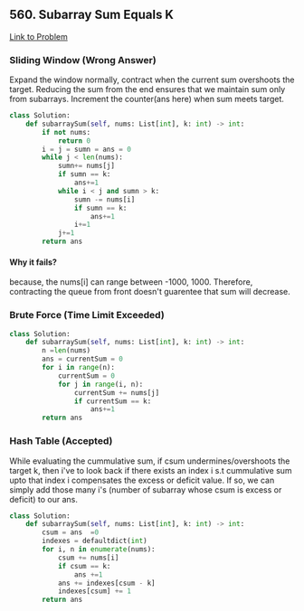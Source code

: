 ## 560. Subarray Sum Equals K
[Link to Problem](https://leetcode.com/problems/subarray-sum-equals-k/)
### Sliding Window (Wrong Answer)
Expand the window normally, contract when the current sum overshoots the target. Reducing the sum from the end ensures that we maintain sum only from subarrays. Increment the counter(ans here) when sum meets target.
```python
class Solution:
    def subarraySum(self, nums: List[int], k: int) -> int:
        if not nums:
            return 0
        i = j = sumn = ans = 0
        while j < len(nums):
            sumn+= nums[j]
            if sumn == k:
                ans+=1
            while i < j and sumn > k:   
                sumn -= nums[i]
                if sumn == k:
                    ans+=1
                i+=1
            j+=1
        return ans
```
#### Why it fails?
because, the nums[i] can range between -1000, 1000. Therefore, contracting the queue from front doesn't guarentee that sum will decrease. 

### Brute Force (Time Limit Exceeded)
```python
class Solution:
    def subarraySum(self, nums: List[int], k: int) -> int:
        n =len(nums)
        ans = currentSum = 0
        for i in range(n):
            currentSum = 0 
            for j in range(i, n):
                currentSum += nums[j]
                if currentSum == k:
                	ans+=1
        return ans
```
### Hash Table (Accepted)
While evaluating the cummulative sum, if csum undermines/overshoots the target k, then i've to look back if there exists an index  i s.t cummulative sum upto that index i compensates the excess or deficit value. If so, we can simply add those many i's (number of subarray whose csum is excess or deficit) to our ans.
```python
class Solution:
    def subarraySum(self, nums: List[int], k: int) -> int:
        csum = ans  =0
        indexes = defaultdict(int)
        for i, n in enumerate(nums):
            csum += nums[i]
            if csum == k:
                ans +=1
            ans += indexes[csum - k]
            indexes[csum] += 1
        return ans
``` 
